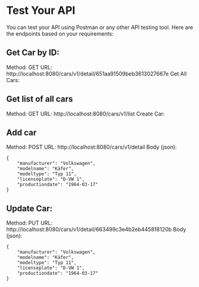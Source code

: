 # Test Your API
You can test your API using Postman or any other API testing tool. Here are the endpoints based on your requirements:

## Get Car by ID:
Method: GET
URL: http://localhost:8080/cars/v1/detail/651aa91509beb3613027667e
Get All Cars:


## Get list of all cars
Method: GET
URL: http://localhost:8080/cars/v1/list
Create Car:

## Add car
Method: POST
URL: http://localhost:8080/cars/v1/detail
Body (json):
```
{
    "manufacturer": "Volkswagen",
    "modelname": "Käfer",
    "modeltype": "Typ 11",
    "licenseplate": "D-VW 1",
    "productiondate": "1964-03-17"
}
```

## Update Car:
Method: PUT
URL: http://localhost:8080/cars/v1/detail/663499c3e4b2eb445818120b
Body (json):
```
{
    "manufacturer": "Volkswagen",
    "modelname": "Käfer",
    "modeltype": "Typ 11",
    "licenseplate": "D-VW 1",
    "productiondate": "1964-03-17"
}
```

